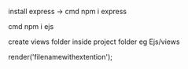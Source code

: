 <!-- 1st  -->

install express ->
cmd
npm i express

<!-- 2nd -->

cmd
npm i ejs

<!-- 3rd -->

create views folder inside project folder
eg Ejs/views

<!-- render file use app.render('home.ejs') -->

render('filenamewithextention');
